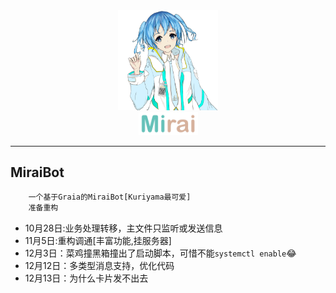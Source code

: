<div align="center">
   <img width="160" src="docs/mirai.png" alt="logo">
   </br>
   <img width="95" src="docs/mirai.svg" alt="title">
</div>

----

## MiraiBot

```txt
    一个基于Graia的MiraiBot[Kuriyama最可爱]
    准备重构
```

- 10月28日:业务处理转移，主文件只监听或发送信息
- 11月5日:重构调通[丰富功能,挂服务器]
- 12月3日：菜鸡撞黑箱撞出了启动脚本，可惜不能`systemctl enable`:joy:
- 12月12日：多类型消息支持，优化代码
- 12月13日：为什么卡片发不出去
